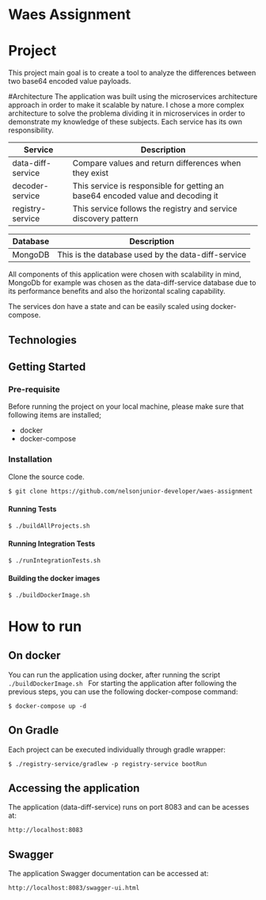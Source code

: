 # Waes Assignment

Project
===================
This project main goal is to create a tool to analyze the differences between two base64 encoded value payloads.

#Architecture
The application was built using the microservices architecture approach in order to make it scalable by nature.
I chose a more complex architecture to solve the problema dividing it in microservices in order to demonstrate my knowledge of these subjects.
Each service has its own responsibility.

| Service       | Description |
| ------------- | ------------- |
| data-diff-service   |  Compare values and return  differences when they exist |
| decoder-service | This service is responsible for getting an base64 encoded value and decoding it  |
| registry-service  | This service follows the registry and service discovery pattern |

| Database       | Description |
| ------------- | ------------- |
| MongoDB   |  This is the database used by the data-diff-service |

All components of this application were chosen with scalability in mind, MongoDb for example was chosen as the data-diff-service database due 
to its performance benefits and also the horizontal scaling capability.

The services don have a state and can be easily scaled using docker-compose.

## Technologies

## Getting Started

### Pre-requisite
Before running the project on your local machine, please make sure that following items are installed;
- docker
- docker-compose

### Installation

Clone the source code.

```sh
$ git clone https://github.com/nelsonjunior-developer/waes-assignment
```

#### Running Tests

```sh
$ ./buildAllProjects.sh
```

#### Running Integration Tests  
```sh
$ ./runIntegrationTests.sh
```

#### Building the docker images
```shell
$ ./buildDockerImage.sh
```

# How to run
## On docker
You can run the application using docker, after running the script ```./buildDockerImage.sh ```
For starting the application after following the previous steps, you can use the following docker-compose command:
```shell
$ docker-compose up -d
```
## On Gradle
Each project can be executed individually through gradle wrapper:
```shell
$ ./registry-service/gradlew -p registry-service bootRun
```

## Accessing the application
The application (data-diff-service) runs on port 8083 and can be acesses at:
```
http://localhost:8083
```
## Swagger
The application Swagger documentation can be accessed at:
```
http://localhost:8083/swagger-ui.html
```
























[comment]: <> (##Suggestions for improvements)

[comment]: <> (* Implement some microservices resilience patterns such as Circuit Breaker and Retry)

[comment]: <> (* Create an API Gateway as a common entrypoint routing requests to the services)

[comment]: <> (* Implement some authentication and authorization method such OAuth or JWT)
